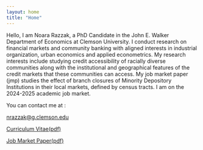 ```yaml
---
layout: home
title: "Home"
---
```


Hello, I am Noara Razzak, a PhD Candidate in the John E. Walker Department of Economics at Clemson University. I conduct research on financial markets and community banking with aligned interests in industrial organization, urban economics and applied econometrics.  My research interests include studying credit accessibility of racially diverse communities along with the institutional and geographical features of the credit markets that these communities can access. My job market paper (jmp) studies the effect of branch closures of Minority Depository Institutions in their local markets, defined by census tracts. I am on the 2024-2025 academic job market. 

You can contact me at :

<nrazzak@g.clemson.edu>

[Curriculum Vitae(pdf)](https://noararazzak.com/cv/razzak_sep2024.pdf)

[Job Market Paper(pdf)](https://noararazzak.com/jmp/draft.pdf)



